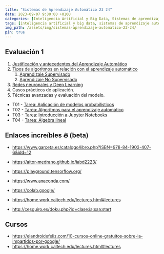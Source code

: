 ```yaml
---
title: "Sistemas de Aprendizaje Automático 23 24"
date: 2023-09-07 9:00:00 +0100
categories: [Inteligencia Artificial y Big Data, Sistemas de aprendizaje automático]
tags: [inteligencia artificial y big data, sistemas de aprendizaje automático]
img_path: /assets/img/sistemas-aprendizaje-automatico-23-24/
pin: true
---
```


## Evaluación 1

1. [Justificación y antecedentes del Aprendizaje Automático](/posts/introduccion-aprendizaje-automatico)
2. [Tipos de algoritmos en relación con el aprendizaje automático](/posts/algoritmos-aprendizaje-automatico)
   1. [Aprendizaje Supervisado](/posts/aprendizaje-supervisado/)
   1. [Aprendizaje No Supervisado](/posts/aprendizaje-no-supervisado/)
3. [Redes neuronales y Deep Learning](/posts/redes-neuronales-deep-learning)
4. Casos prácticos de aplicación.
5. Técnicas avanzadas y evaluación del modelo.

- T01 - [Tarea: Aplicación de modelos probabilísticos](/posts/tarea-aplicacion-modelos-probabilisticos/)
- T02 - [Tarea: Algoritmos para el aprendizaje automático](/posts/tarea-algoritmos-aprendizaje-automatico/)
- T03 - [Tarea: Introducción a Jupyter Notebooks](/posts/tarea-introduccion-jupyter-notebooks/)
- T04 - [Tarea: Álgebra lineal](/posts/tarea-algebra-lineal/)

## Enlaces increíbles 🔥 (beta)

- <https://www.garceta.es/catalogo/libro.php?ISBN=978-84-1903-407-6&idd=12>
- <https://aitor-medrano.github.io/iabd2223/>
- <https://playground.tensorflow.org/>
- <https://www.anaconda.com/>
- <https://colab.google/>

- <https://home.work.caltech.edu/lectures.html#lectures>
- <http://cesguiro.es/doku.php?id=clase:ia:saa:start>

## Cursos

- <https://elandroidefeliz.com/10-cursos-online-gratuitos-sobre-ia-impartidos-por-google/>
- <https://home.work.caltech.edu/lectures.html#lectures>
